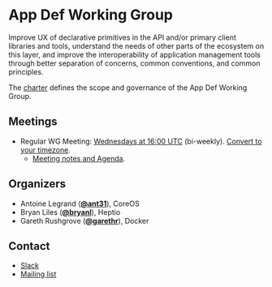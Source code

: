 <!---
This is an autogenerated file!

Please do not edit this file directly, but instead make changes to the
sigs.yaml file in the project root.

To understand how this file is generated, see https://git.k8s.io/community/generator/README.md
--->
# App Def Working Group

Improve UX of declarative primitives in the API and/or primary client libraries and tools, understand the needs of other parts of the ecosystem on this layer, and improve the interoperability of application management tools through better separation of concerns, common conventions, and common principles.

The [charter](https://docs.google.com/document/d/1TzRwzWYRulx4o8Fii8k7ToIx4LR4MSncxxLdJ9TkOAs/edit#) defines the scope and governance of the App Def Working Group.

## Meetings
* Regular WG Meeting: [Wednesdays at 16:00 UTC](https://zoom.us/j/748123863) (bi-weekly). [Convert to your timezone](http://www.thetimezoneconverter.com/?t=16:00&tz=UTC).
  * [Meeting notes and Agenda](https://docs.google.com/document/d/1Pxc-qwAt4FvuISZ_Ib5KdUwlynFkGueuzPx5Je_lbGM/edit).

## Organizers

* Antoine Legrand (**[@ant31](https://github.com/ant31)**), CoreOS
* Bryan Liles (**[@bryanl](https://github.com/bryanl)**), Heptio
* Gareth Rushgrove (**[@garethr](https://github.com/garethr)**), Docker

## Contact
* [Slack](https://kubernetes.slack.com/messages/wg-app-def)
* [Mailing list](https://groups.google.com/forum/#!forum/kubernetes-wg-app-def)

<!-- BEGIN CUSTOM CONTENT -->

<!-- END CUSTOM CONTENT -->
